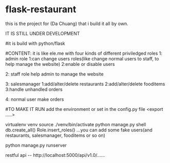 flask-restaurant
================
this is the project for (Da Chuang) that i build it all by own.

IT IS STILL UNDER DEVELOPMENT

#it is build with python/flask

#CONTENT:
  it is like ele.me
  with four kinds of different priviledged roles
  1: admin role
    1:can change users roles(like change normal users to staff, to help manage the website)
    2:enable or disable users
    
  2: staff role
    help admin to manage the website
  
  3: salesmanager
    1:add/alter/delete restaurants
    2:add/alter/delete fooditems
    3:handle unhandled orders
  
  4: normal user
    make orders


#TO MAKE IT RUN
  add the environment or set in the config.py file
    <export .....>
  
  virtualenv venv
  source ./venv/bin/activate
  python manage.py shell
      db.create_all()
      Role.insert_roles()
      ...you can add some fake users(and restaurants, salesmanager, fooditems or so on)
    
    
  python manage.py runserver
  
  
restful api -- http://localhost:5000/api/v1.0/......